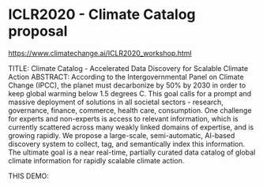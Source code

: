# ICLR2020 - Climate Catalog proposal
https://www.climatechange.ai/ICLR2020_workshop.html

TITLE: Climate Catalog - Accelerated Data Discovery for Scalable Climate Action
ABSTRACT:
According to the Intergovernmental Panel on Climate Change (IPCC), the planet must decarbonize by 50% by 2030 in order to keep global warming below 1.5 degrees C. This goal calls for a prompt and massive deployment of solutions in all societal sectors - research, governance, finance, commerce, health care, consumption. One challenge for experts and non-experts is access to relevant information, which is currently scattered across many weakly linked domains of expertise, and is growing rapidly. We propose a large-scale, semi-automatic, AI-based discovery system to collect, tag, and semantically index this information. The ultimate goal is a near real-time, partially curated data catalog of global climate information for rapidly scalable climate action.

THIS DEMO:



